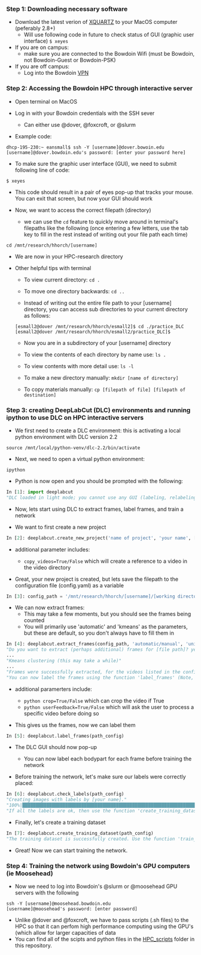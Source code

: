 ### Step 1: Downloading necessary software
  - Download the latest verion of [XQUARTZ](https://www.xquartz.org/) to your MacOS computer (peferably 2.8+)
    - Will use following code in future to check status of GUI (graphic user interface) ``` $ xeyes ```
  - If you are on campus:
    - make sure you are connected to the Bowdoin Wifi (must be Bowdoin, not Bowdoin-Guest or Bowdoin-PSK)
  - If you are off campus:
    - Log into the Bowdoin [VPN](https://bowdoin.teamdynamix.com/TDClient/1814/Portal/KB/ArticleDet?ID=99743)


### Step 2: Accessing the Bowdoin HPC through interactive server
  - Open terminal on MacOS
  - Log in with your Bowdoin credentials with the SSH sever
    - Can either use @dover, @foxcroft, or @slurm

  - Example code:

  ``` terminal
  dhcp-195-230:~ eansmall$ ssh -Y [username]@dover.bowoin.edu
  [username]@dover.bowdoin.edu's password: [enter your password here]
  ```
  - To make sure the graphic user interface (GUI), we need to submit following line of code:
  ```
  $ xeyes
  ```
  - This code should result in a pair of eyes pop-up that tracks your mouse. You can exit that screen, but now your GUI should work
  
  - Now, we want to access the correct filepath (directory)
    - we can use the ```cd``` feature to quickly move around in terminal's filepaths like the following (once entering a few letters, use the tab key to fill in       the rest instead of writing out your file path each time)
  ``` terminal
  cd /mnt/research/hhorch/[username]
  ```
  - We are now in your HPC-research directory

  - Other helpful tips with terminal

      - To view current directory: ```cd .```
  
      - To move one directory backwards: ```cd ..```
  
      - Instead of writing out the entire file path to your [username] directory, you can access sub directories to your current directory as follows:
    ```
    [esmall2@dover /mnt/research/hhorch/esmall2]$ cd ./practice_DLC
    [esmall2@dover /mnt/research/hhorch/esmall2/practice_DLC]$
    ```
      - Now you are in a subdirectory of your [username] directory
  
      - To view the contents of each directory by name use: ```ls .```
  
      - To view contents with more detail use: ```ls -l```
  
      - To make a new directory manually: ```mkdir [name of directory]```
        
      - To copy materials manually: ```cp [filepath of file] [filepath of destination]```
      

### Step 3: creating DeepLabCut (DLC) environments and running ipython to use DLC on HPC interactive servers

  - We first need to create a DLC environment: this is activating a local python environment with DLC version 2.2

``` source /mnt/local/python-venv/dlc-2.2/bin/activate ```

  - Next, we need to open a virtual python environment:

``` ipython ```

  - Python is now open and you should be prompted with the following:

```python
In [1]: import deeplabcut
"DLC loaded in light mode; you cannot use any GUI (labeling, relabeling and standalone GUI)"
```

  - Now, lets start using DLC to extract frames, label frames, and train a network

  - We want to first create a new project

```python
In [2]: deeplabcut.create_new_project('name of project', 'your name', ['complete file path to video'], (optional) working_directory='file path to where you want project saved')
```
  - additional parameter includes:
    - ```copy_videos=True/False``` which will create a reference to a video in the video directory

  - Great, your new project is created, but lets save the filepath to the configuration file (config.yaml) as a variable

```python
In [3]: config_path = '/mnt/research/hhorch/[username]/[working directory]' 
```

  - We can now extract frames:
    - This may take a few moments, but you should see the frames being counted
    - You will primarily use 'automatic' and 'kmeans' as the parameters, but these are default, so you don't always have to fill them in
 
```python
In [4]: deeplabcut.extract_frames(config_path, 'automatic/manual', 'uniform/kmeans')
"Do you want to extract (perhaps additional) frames for [file path]? yes/no" yes 
...
"Kmeans clustering (this may take a while)"
...
"Frames were successfully extracted, for the videos listed in the config.yaml file."
"You can now label the frames using the function 'label_frames' (Note, you should label frames extracted from diverse videos (and many videos; we do not recommend training on single videos!))."
```
 
  - additional paramerters include: 
    - ```python crop=True/False``` which can crop the video if True
    - ```python userFeedback=True/False``` which will ask the user to process a specific video before doing so

  - This gives us the frames, now we can label them

```python
In [5]: deeplabcut.label_frames(path_config)
```
  - The DLC GUI should now pop-up
    - You can now label each bodypart for each frame before training the network

  - Before training the network, let's make sure our labels were correctly placed:

```python
In [6]: deeplabcut.check_labels(path_config)
"Creating images with labels by [your name]."
"100%|████████████████████████████████████████████████████████████████████████████| 19/19 [00:13<00:00,  1.41it/s]"
"If all the labels are ok, then use the function 'create_training_dataset' to create the training dataset!"
```

  - Finally, let's create a training dataset
```python
In [7]: deeplabcut.create_training_dataset(path_config)
"The training dataset is successfully created. Use the function 'train_network' to start training. Happy training!"
```
  - Great! Now we can start training the network.
  

### Step 4: Training the network using Bowdoin's GPU computers (ie Moosehead)

- Now we need to log into Bowdoin's @slurm or @moosehead GPU servers with the following

``` 
ssh -Y [username]@moosehead.bowdoin.edu
[username]@moosehead's password: [enter password]
```

  - Unlike @dover and @foxcroft, we have to pass scripts (.sh files) to the HPC so that it can perfom high performance computing using the GPU's (which     allow for larger capacities of data
  - You can find all of the scipts and python files in the [HPC_scripts](https://github.com/esmall2023/DLC_HPC/tree/main/HPC_scripts) folder in this repository.
  


